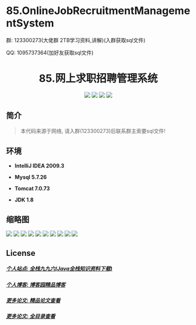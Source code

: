 # 85.OnlineJobRecruitmentManagementSystem

<p>群: 123300273(大佬群 2TB学习资料,讲解)(入群获取sql文件)</p>
<p>QQ: 1095737364(加好友获取sql文件)</p>

<p><h1 align="center">85.网上求职招聘管理系统</h1></p>

<p align="center">
	<img src="https://img.shields.io/badge/jdk-1.8-orange.svg"/>
    <img src="https://img.shields.io/badge/srping-1.8-lightgrey.svg"/>
    <img src="https://img.shields.io/badge/springmvc-3.x-blue.svg"/>
    <img src="https://img.shields.io/badge/mybatis-3.x-blue.svg"/>
</p>

## 简介

> 本代码来源于网络, 请入群(123300273)后联系群主索要sql文件!
>



## 环境

- <b>IntelliJ IDEA 2009.3</b>

- <b>Mysql 5.7.26</b>

- <b>Tomcat 7.0.73</b>

- <b>JDK 1.8</b>


## 缩略图

![](https://img2022.cnblogs.com/blog/588112/202202/588112-20220208203658934-1460463634.png)
![](https://img2022.cnblogs.com/blog/588112/202202/588112-20220208203705925-323007126.png)
![](https://img2022.cnblogs.com/blog/588112/202202/588112-20220208203711126-1897027666.png)
![](https://img2022.cnblogs.com/blog/588112/202202/588112-20220208203716970-166817863.png)
![](https://img2022.cnblogs.com/blog/588112/202202/588112-20220208203726796-187021636.png)
![](https://img2022.cnblogs.com/blog/588112/202202/588112-20220208203732276-929108580.png)
![](https://img2022.cnblogs.com/blog/588112/202202/588112-20220208203737446-273366155.png)
![](https://img2022.cnblogs.com/blog/588112/202202/588112-20220208203743478-1533323901.png)
![](https://img2022.cnblogs.com/blog/588112/202202/588112-20220208203756116-1635739011.png)
![](https://img2022.cnblogs.com/blog/588112/202202/588112-20220208203802038-648907838.png)




## License

##### [个人站点: 全栈九九六(Java全栈知识资料下载)](https://www.blog996.com/)
##### [个人博客: 博客园精品博客](https://www.cnblogs.com/yysbolg/)
##### [更多论文: 精品论文查看](https://www.cnblogs.com/yysbolg/category/1886262.html)
##### [更多论文: 全目录查看](https://www.blog996.com/md/2021-09-22-1632317852192.html)
